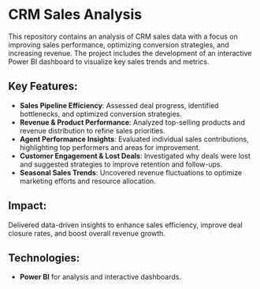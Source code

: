 # CRM Sales Analysis

This repository contains an analysis of CRM sales data with a focus on improving sales performance, optimizing conversion strategies, and increasing revenue. The project includes the development of an interactive Power BI dashboard to visualize key sales trends and metrics.

## Key Features:
- **Sales Pipeline Efficiency**: Assessed deal progress, identified bottlenecks, and optimized conversion strategies.
- **Revenue & Product Performance**: Analyzed top-selling products and revenue distribution to refine sales priorities.
- **Agent Performance Insights**: Evaluated individual sales contributions, highlighting top performers and areas for improvement.
- **Customer Engagement & Lost Deals**: Investigated why deals were lost and suggested strategies to improve retention and follow-ups.
- **Seasonal Sales Trends**: Uncovered revenue fluctuations to optimize marketing efforts and resource allocation.

## Impact:
Delivered data-driven insights to enhance sales efficiency, improve deal closure rates, and boost overall revenue growth.

## Technologies:
- **Power BI** for analysis and interactive dashboards.

